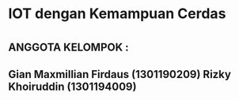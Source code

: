 <h1> IOT dengan Kemampuan Cerdas<h1>
<h2>ANGGOTA KELOMPOK : <h2>
Gian Maxmillian Firdaus (1301190209)
Rizky Khoiruddin (1301194009) 
